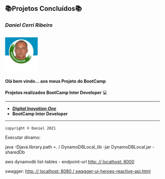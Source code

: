 ## :books:Projetos Concluídos:books:

### *Daniel Cerri Ribeiro*

##   <img src="img/eu_lkdn.jpg" alt="0" style="zoom: 50%;" />

#### **Olá bem vindo... aos meus Projeto do BootCamp** 

**Projetos realizados BootCamp Inter Developer** :computer:

-----------------------------------------------------

- _**[Digital Inovation One](https://web.digitalinnovation.one/)**_
- **BootCamp Inter Developer**

-----------------------------------------------------

`copyright © Daniel 2021`

Executar dínamo:

java -Djava.library.path =. / DynamoDBLocal_lib -jar DynamoDBLocal.jar -sharedDb

aws dynamodb list-tables - endpoint-url [http: // localhost: 8000](http://localhost:8000/)

swagger: [http: // localhost: 8080 / swagger-ui-heroes-reactive-api.html](http://localhost:8080/swagger-ui-heroes-reactive-api.html)